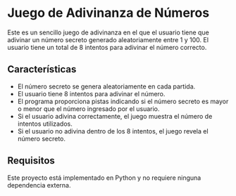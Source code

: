 # Juego de Adivinanza de Números

Este es un sencillo juego de adivinanza en el que el usuario tiene que adivinar un número secreto generado aleatoriamente entre 1 y 100. El usuario tiene un total de 8 intentos para adivinar el número correcto.

## Características

- El número secreto se genera aleatoriamente en cada partida.
- El usuario tiene 8 intentos para adivinar el número.
- El programa proporciona pistas indicando si el número secreto es mayor o menor que el número ingresado por el usuario.
- Si el usuario adivina correctamente, el juego muestra el número de intentos utilizados.
- Si el usuario no adivina dentro de los 8 intentos, el juego revela el número secreto.

## Requisitos

Este proyecto está implementado en Python y no requiere ninguna dependencia externa.
